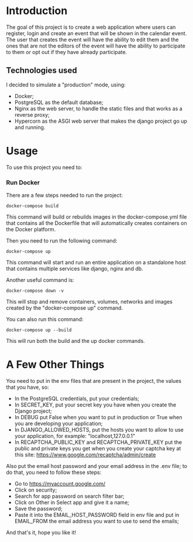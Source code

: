 

# Introduction

The goal of this project is to create a web application where users can register, login and create an event that will be shown in the calendar event. The user that creates the event will have the ability to edit them and the ones that are not the editors of the event will have the ability to participate to them or opt out if they have already participate.


## Technologies used
I decided to simulate a "production" mode, using: 
* Docker; 
* PostgreSQL as the default database;
* Nginx as the web server, to handle the static files and that works as a reverse proxy;
* Hypercorn as the ASGI web server that makes the django project go up and running.



# Usage

To use this project you need to:

### Run Docker 

There are a few steps needed to run the project: 

    docker-compose build

This command will build or rebuilds images in the docker-compose.yml file that contains all the Dockerfile that will automatically creates containers on the Docker platform.

Then you need to run the following command:

    docker-compose up

This command will start and run an entire application on a standalone host that contains multiple services like django, nginx and db.

Another useful command is:

    docker-compose down -v

This will stop and remove containers, volumes, networks and images created by the "docker-compose up" command.

You can also run this command:

    docker-compose up --build

This will run both the build and the up docker commands.
    

# A Few Other Things 

You need to put in the env files that are present in the project, the values that you have, so:
* In the PostgreSQL credentials, put your credentials;
* In SECRET_KEY, put your secret key you have when you create the Django project;
* In DEBUG put False when you want to put in production or True when you are developing your application;
* In DJANGO_ALLOWED_HOSTS, put the hosts you want to allow to use your application, for example: "localhost,127.0.0.1"
* In RECAPTCHA_PUBLIC_KEY and RECAPTCHA_PRIVATE_KEY put the public and private keys you get when you create your captcha key at this site: https://www.google.com/recaptcha/admin/create

Also put the email host password and your email address in the .env file; to do that, you need to follow these steps:

* Go to https://myaccount.google.com/
* Click on security;
* Search for app password on search filter bar;
* Click on Other in Select app and give it a name;
* Save the password;
* Paste it into the EMAIL_HOST_PASSWORD field in env file and put in EMAIL_FROM the email address you want to use to send the emails;


And that's it, hope you like it!

